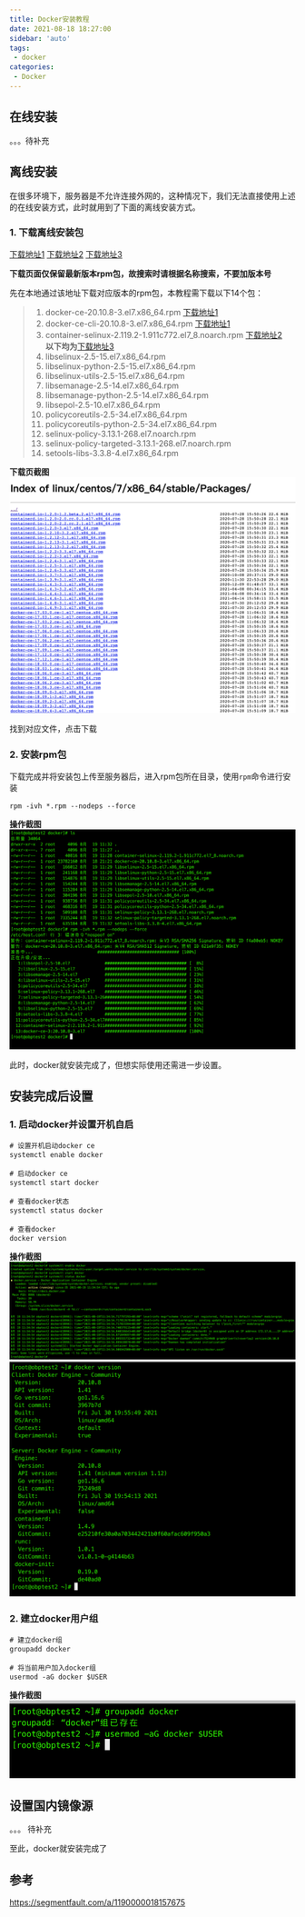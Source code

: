 ```yaml
---
title: Docker安装教程
date: 2021-08-18 18:27:00
sidebar: 'auto'
tags:
 - docker
categories:
 - Docker
---
```


## 在线安装
。。。待补充 

## 离线安装

在很多环境下，服务器是不允许连接外网的，这种情况下，我们无法直接使用上述的在线安装方式，此时就用到了下面的离线安装方式。

### 1. 下载离线安装包

[下载地址1](https://download.docker.com/linux/centos/7/x86_64/stable/Packages/) 
[下载地址2](https://mirrors.aliyun.com/centos/7/extras/x86_64/Packages/) 
[下载地址3](https://mirrors.aliyun.com/centos/7/os/x86_64/Packages/) 

**下载页面仅保留最新版本rpm包，故搜索时请根据名称搜索，不要加版本号**

先在本地通过该地址下载对应版本的rpm包，本教程需下载以下14个包：
> 1. docker-ce-20.10.8-3.el7.x86_64.rpm [下载地址1](https://download.docker.com/linux/centos/7/x86_64/stable/Packages/) 
> 2. docker-ce-cli-20.10.8-3.el7.x86_64.rpm [下载地址1](https://download.docker.com/linux/centos/7/x86_64/stable/Packages/) 
> 3. container-selinux-2.119.2-1.911c772.el7_8.noarch.rpm [下载地址2](https://mirrors.aliyun.com/centos/7/extras/x86_64/Packages/)  
> **以下均为**[下载地址3](https://mirrors.aliyun.com/centos/7/os/x86_64/Packages/) 
> 4. libselinux-2.5-15.el7.x86_64.rpm
> 5. libselinux-python-2.5-15.el7.x86_64.rpm
> 6. libselinux-utils-2.5-15.el7.x86_64.rpm
> 7. libsemanage-2.5-14.el7.x86_64.rpm
> 8. libsemanage-python-2.5-14.el7.x86_64.rpm
> 9. libsepol-2.5-10.el7.x86_64.rpm
> 10.  policycoreutils-2.5-34.el7.x86_64.rpm
> 11. policycoreutils-python-2.5-34.el7.x86_64.rpm
> 12. selinux-policy-3.13.1-268.el7.noarch.rpm
> 13. selinux-policy-targeted-3.13.1-268.el7.noarch.rpm
> 14. setools-libs-3.3.8-4.el7.x86_64.rpm

**下载页截图**  
![下载截图](/img/blogs/2021/08/centos-source-url.png)

找到对应文件，点击下载

### 2. 安装rpm包
下载完成并将安装包上传至服务器后，进入rpm包所在目录，使用`rpm`命令进行安装
``` shell
rpm -ivh *.rpm --nodeps --force
```

**操作截图**  
![下载截图](/img/blogs/2021/08/rpm-install.png)

此时，docker就安装完成了，但想实际使用还需进一步设置。

## 安装完成后设置
### 1. 启动docker并设置开机自启
``` shell
# 设置开机启动docker ce
systemctl enable docker

# 启动docker ce
systemctl start docker

# 查看docker状态
systemctl status docker

# 查看docker
docker version
```

**操作截图**  
![下载截图](/img/blogs/2021/08/docker-set.png)  
![下载截图](/img/blogs/2021/08/docker-version.png)  

### 2. 建立docker用户组 
``` shell
# 建立docker组
groupadd docker

# 将当前用户加入docker组
usermod -aG docker $USER
```

**操作截图**  
![下载截图](/img/blogs/2021/08/docker-user.png)

## 设置国内镜像源
。。。 待补充


至此，docker就安装完成了

## 参考
<https://segmentfault.com/a/1190000018157675>